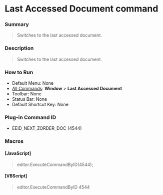 # Last Accessed Document command

### Summary

> Switches to the last accessed document.

### Description

> Switches to the last accessed document.

### How to Run

- Default Menu: None
- [All Commands](../tools/all_commands): **Window**
\> **Last Accessed Document**
- Toolbar: None
- Status Bar: None
- Default Shortcut Key: None

### Plug-in Command ID

- EEID\_NEXT\_ZORDER\_DOC (4544)

### Macros

#### \[JavaScript\]

> editor.ExecuteCommandByID(4544);

#### \[VBScript\]

> editor.ExecuteCommandByID 4544
